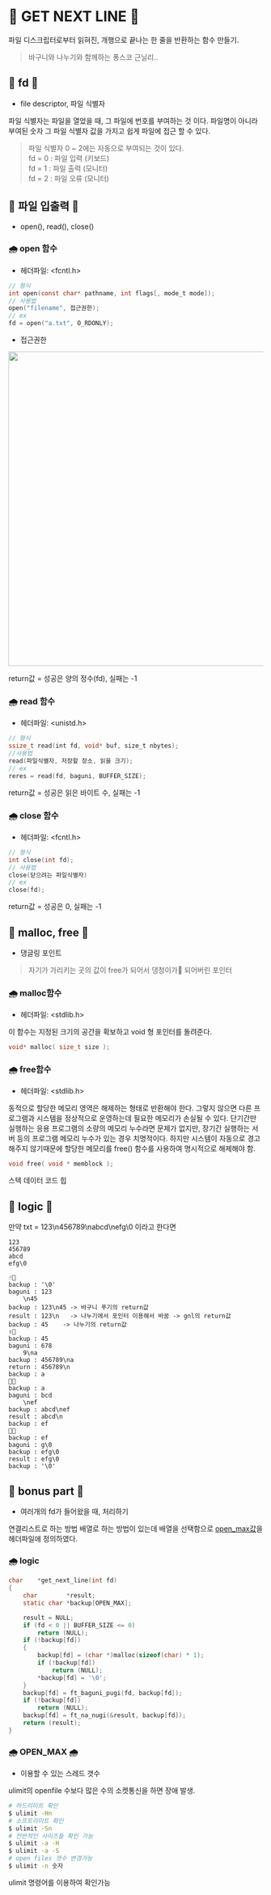 # 🧼 GET NEXT LINE 🧼

파일 디스크립터로부터 읽혀진, 개행으로 끝나는 한 줄을 반환하는 함수 만들기.   
> 바구니와 나누기와 함께하는 퐁스코 근닐리..

## 🍒 **fd** 🍒
* file descriptor, 파일 식별자    

파일 식별자는 파일을 열었을 때, 그 파일에 번호를 부여하는 것 이다. 파일명이 아니라 부여된 숫자 그 파일 식별자 값을 가지고 쉽게 파일에 접근 할 수 있다.  
> 파일 식별자 0 ~ 2에는 자동으로 부여되는 것이 있다.  
	fd = 0 : 파일 입력 (키보드)  
	fd = 1 : 파일 출력 (모니터)   
	fd = 2 : 파일 오류 (모니터)   

## 🍒 **파일 입출력** 🍒
* open(), read(), close()
### 🌧 **open 함수**
* 헤더파일: <fcntl.h>  
```c
// 형식
int open(const char* pathname, int flags[, mode_t mode]); 
// 사용법
open("filename", 접근권한);  
// ex
fd = open("a.txt", O_RDONLY);
```
* 접근권한  
<img width="622" src="https://user-images.githubusercontent.com/77817094/190886820-87c7a6db-4483-4ec0-8425-dfda6040ce61.png">  

return값 = 성공은 양의 정수(fd), 실패는 -1

### 🌧 **read 함수**  
* 헤더파일: <unistd.h>  
```c
// 형식
ssize_t read(int fd, void* buf, size_t nbytes);  
//사용법
read(파일식별자, 저장할 장소, 읽을 크기);  
// ex
reres = read(fd, baguni, BUFFER_SIZE);
```
return값 = 성공은 읽은 바이트 수, 실패는 -1

### 🌧 **close 함수** 
* 헤더파일: <fcntl.h>   
``` c
// 형식
int close(int fd);
// 사용법
close(닫으려는 파일식별자)
// ex
close(fd);
```
return값 = 성공은 0, 실패는 -1

## 🍒 **malloc, free** 🍒
* 댕글링 포인트  
> 자기가 가리키는 곳의 값이 free가 되어서 댕청이가🤪 되어버린 포인터

### 🌧 **malloc함수**
* 헤더파일: <stdlib.h>  

이 함수는 지정된 크기의 공간을 확보하고 void 형 포인터를 돌려준다.  
```c
void* malloc( size_t size );
```

### 🌧 **free함수**
* 헤더파일: <stdlib.h>  

동적으로 할당한 메모리 영역은 해제하는 형태로 반환해야 한다. 그렇지 않으면 다른 프로그램과 시스템을 정상적으로 운영하는데 필요한 메모리가 손실될 수 있다. 단기간만 실행하는 응용 프로그램의 소량의 메모리 누수라면 문제가 없지만, 장기간 실행하는 서버 등의 프로그램 메모리 누수가 있는 경우 치명적이다. 하지만 시스템이 자동으로 경고 해주지 않기때문에 할당한 메모리를 free() 함수를 사용하여 명시적으로 해제해야 함.
```c
void free( void * memblock );
```


스텍 데이터 코드 힙

## 🍒 **logic** 🍒
만약 txt = 123\n456789\nabcd\nefg\0 이라고 한다면 
```plaintxt
123  
456789  
abcd  
efg\0  

☝🏻 
backup : '\0'  
baguni : 123  
	\n45  
backup : 123\n45 -> 바구니 푸기의 return값  
result : 123\n   -> 나누기에서 포인터 이용해서 바꿈 -> gnl의 return값  
backup : 45	   -> 나누기의 return값  
✌🏻  
backup : 45
baguni : 678  
	9\na  
backup : 456789\na  
return : 456789\n  
backup : a  
🤟🏻   
backup : a
baguni : bcd  
	\nef  
backup : abcd\nef  
result : abcd\n  
backup : ef  
🖖🏻 
backup : ef
baguni : g\0    
backup : efg\0  
result : efg\0  
backup : '\0'
```

## 🍒 **bonus part** 🍒  
* 여러개의 fd가 들어왔을 때, 처리하기  

연결리스트로 하는 방법 배열로 하는 방법이 있는데 배열을 선택함으로 <u>open_max값</u>을 헤더파일에 정의하였다.  

### 🌧 **logic**
```c
char	*get_next_line(int fd)
{
	char		*result;
	static char	*backup[OPEN_MAX];

	result = NULL;
	if (fd < 0 || BUFFER_SIZE <= 0)
		return (NULL);
	if (!backup[fd])
	{
		backup[fd] = (char *)malloc(sizeof(char) * 1);
		if (!backup[fd])
			return (NULL);
		*backup[fd] = '\0';
	}
	backup[fd] = ft_baguni_pugi(fd, backup[fd]);
	if (!backup[fd])
		return (NULL);
	backup[fd] = ft_na_nugi(&result, backup[fd]);
	return (result);
}
```

### 🌧 **OPEN_MAX** 🌧
* 이용할 수 있는 스레드 갯수  

ulimit의 openfile 수보다 많은 수의 소켓통신을 하면 장애 발생.
```bash
# 하드리미트 확인
$ ulimit -Hn
# 소프트리미트 확인
$ ulimit -Sn
# 전반적인 사이즈들 확인 가능
$ ulimit -a -H
$ ulimit -a -S
# open files 갯수 변경가능
$ ulimit -n 숫자
```
ulimit 명령어를 이용하여 확인가능  

